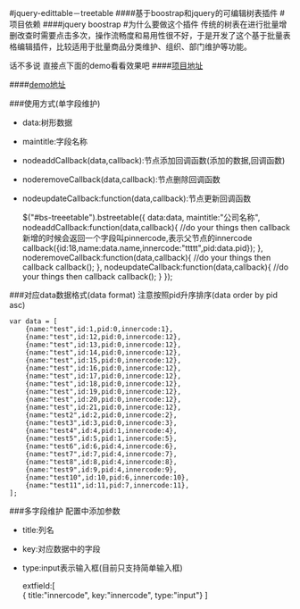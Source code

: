 #jquery-edittable－treetable
####基于boostrap和jquery的可编辑树表插件
#项目依赖
####jquery boostrap
#为什么要做这个插件
传统的树表在进行批量增删改查时需要点击多次，操作流畅度和易用性很不好，于是开发了这个基于批量表格编辑插件，比较适用于批量商品分类维护、组织、部门维护等功能。

话不多说 直接点下面的demo看看效果吧
####[项目地址](https://github.com/songhlc/jquery.edittreetable)

####[demo地址](https://github.com/songhlc/bootstrap-treeselect/tree/master/examples/example.html)

###使用方式(单字段维护)
- data:树形数据
- maintitle:字段名称
- nodeaddCallback(data,callback):节点添加回调函数(添加的数据,回调函数)
- noderemoveCallback(data,callback):节点删除回调函数
- nodeupdateCallback:function(data,callback):节点更新回调函数

    $("#bs-treeetable").bstreetable({
        data:data,
        maintitle:"公司名称",
	    nodeaddCallback:function(data,callback){
	        //do your things then callback 新增的时候会返回一个字段叫pinnercode,表示父节点的innercode
	        callback({id:18,name:data.name,innercode:"ttttt",pid:data.pid});
        },
        noderemoveCallback:function(data,callback){
	        //do your things then callback
	        callback();
        },
        nodeupdateCallback:function(data,callback){
	        //do your things then callback
	        callback();
        }
    });

###对应data数据格式(data format)
注意按照pid升序排序(data order by pid asc)

    var data = [
		{name:"test",id:1,pid:0,innercode:1},
		{name:"test",id:12,pid:0,innercode:12},
		{name:"test",id:13,pid:0,innercode:12},
		{name:"test",id:14,pid:0,innercode:12},
		{name:"test",id:15,pid:0,innercode:12},
		{name:"test",id:16,pid:0,innercode:12},
		{name:"test",id:17,pid:0,innercode:12},
		{name:"test",id:18,pid:0,innercode:12},
		{name:"test",id:19,pid:0,innercode:12},
		{name:"test",id:20,pid:0,innercode:12},
		{name:"test",id:21,pid:0,innercode:12},
		{name:"test2",id:2,pid:0,innercode:2},
		{name:"test3",id:3,pid:0,innercode:3},
		{name:"test4",id:4,pid:1,innercode:4},
		{name:"test5",id:5,pid:1,innercode:5},
		{name:"test6",id:6,pid:4,innercode:6},
		{name:"test7",id:7,pid:4,innercode:7},
		{name:"test8",id:8,pid:4,innercode:8},
		{name:"test9",id:9,pid:4,innercode:9},
		{name:"test10",id:10,pid:6,innercode:10},
		{name:"test11",id:11,pid:7,innercode:11},
    ];

###多字段维护
配置中添加参数
- title:列名
- key:对应数据中的字段
- type:input表示输入框(目前只支持简单输入框)

     extfield:[		      
     {
         title:"innercode",
         key:"innercode",
         type:"input"}
     ]

